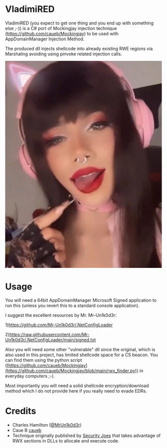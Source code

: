 # VladimiRED

VladimiRED (you expect to get one thing and you end up with something else ;-)) is a C# port of Mockingjay injection technique (https://github.com/caueb/Mockingjay) to be used with AppDomainManager Injection Method.

The produced dll injects shellcode into already existing RWE regions via Marshaling avoiding using pinvoke related injection calls.

![image](https://github.com/kapellos/VladimiRED/blob/main/VladimiRED.png)

# Usage
You will need a 64bit AppDomainManager Microsoft Signed application to run this (unless you revert this to a standard console application). 

I suggest the excellent resources by Mr. Mr-Un1k0d3r:

1)https://github.com/Mr-Un1k0d3r/.NetConfigLoader

2)https://raw.githubusercontent.com/Mr-Un1k0d3r/.NetConfigLoader/main/signed.txt

Also you will need some other "vulnerable" dll since the original, which is also used in this project, has limited shellcode space for a CS beacon. You can find them using the python script ([https://github.com/caueb/Mockingjay](https://github.com/caueb/Mockingjay/blob/main/rwx_finder.py)) in everyday computers ;-).

Most importantly you will need a solid shellcode encryption/download method which I do not provide here if you really need to evade EDRs.

# Credits
- Charles Hamilton ([@MrUn1k0d3r](https://twitter.com/MrUn1k0d3r))
- Caue B [caueb](https://github.com/caueb)
- Technique originally published by [Security Joes](https://www.securityjoes.com/post/process-mockingjay-echoing-rwx-in-userland-to-achieve-code-execution) that takes advantage of RWX sections in DLLs to allocate and execute code.  


